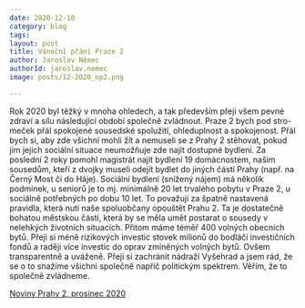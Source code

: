 ```yaml
---
date: 2020-12-10
category: blog
tags:
layout: post
title: Vánoční přání Praze 2
author: Jaroslav Němec
authorId: jaroslav.nemec
image: posts/12-2020_np2.png

---
```


Rok 2020 byl těžký v mnoha ohledech, a tak především přeji všem pevné zdraví a sílu následující období společně zvládnout. Praze 2 bych pod stro-meček přál spokojené sousedské spolužití, ohleduplnost a spokojenost. Přál bych si, aby zde všichni mohli žít a nemuseli se z Prahy 2 stěhovat, pokud jim jejich sociální situace neumožňuje zde najít dostupné bydlení. Za poslední 2 roky pomohl magistrát najít bydlení 19 domácnostem, našim sousedům, kteří z dvojky museli odejít bydlet do jiných částí Prahy (např. na Černý Most či do Háje). Sociální bydlení (snížený nájem) má několik podmínek, u seniorů je to mj. minimálně 20 let trvalého pobytu v Praze 2, u sociálně potřebných po dobu 10 let. To považuji za špatně nastavená pravidla, která nutí naše spoluobčany opouštět Prahu 2. Ta je dostatečně bohatou městskou části, která by se měla umět postarat o sousedy v nelehkých životních situacích. Přitom máme téměř 400 volných obecních bytů. Přeji si méně rizikových investic stovek milionů do bodláčí investičních fondů a raději více investic do oprav zmíněných volných bytů. Ovšem transparentně a uváženě. Přeji si zachránit nádraží Vyšehrad a jsem rád, že se o to snažíme všichni společně napříč politickým spektrem. Věřím, že to společně zvládneme.

[Noviny Prahy 2, prosinec 2020](http://praha2.cz/file/V0w1/12-2020-PRAHA-NOVINY.pdf)
